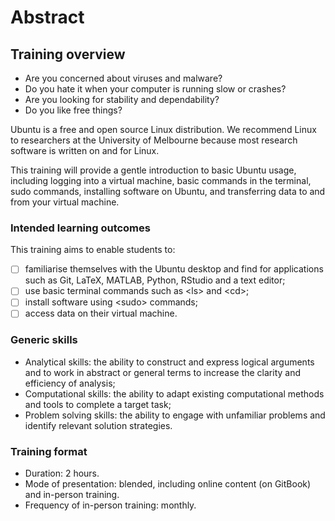# Abstract

## Training overview

* Are you concerned about viruses and malware? 
* Do you hate it when your computer is running slow or crashes? 
* Are you looking for stability and dependability? 
* Do you like free things?

Ubuntu is a free and open source Linux distribution. We recommend Linux to researchers at the University of Melbourne because most research software is written on and for Linux.

This training will provide a gentle introduction to basic Ubuntu usage, including logging into a virtual machine, basic commands in the terminal, sudo commands, installing software on Ubuntu, and transferring data to and from your virtual machine.

### Intended learning outcomes

This training aims to enable students to:

* [ ] familiarise themselves with the Ubuntu desktop and find for applications such as Git, LaTeX, MATLAB, Python, RStudio and a text editor;
* [ ] use basic terminal commands such as &lt;ls&gt; and &lt;cd&gt;;
* [ ] install software using &lt;sudo&gt; commands;
* [ ] access data on their virtual machine.

### Generic skills

* Analytical skills: the ability to construct and express logical arguments and to work in abstract or general terms to increase the clarity and efficiency of analysis;
* Computational skills: the ability to adapt existing computational methods and tools to complete a target task;
* Problem solving skills: the ability to engage with unfamiliar problems and identify relevant solution strategies.

### Training format

* Duration: 2 hours.
* Mode of presentation: blended, including online content \(on GitBook\) and in-person training.
* Frequency of in-person training: monthly.

